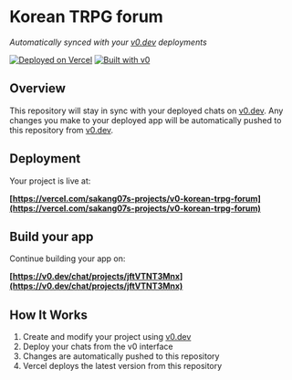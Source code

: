# Korean TRPG forum

*Automatically synced with your [v0.dev](https://v0.dev) deployments*

[![Deployed on Vercel](https://img.shields.io/badge/Deployed%20on-Vercel-black?style=for-the-badge&logo=vercel)](https://vercel.com/sakang07s-projects/v0-korean-trpg-forum)
[![Built with v0](https://img.shields.io/badge/Built%20with-v0.dev-black?style=for-the-badge)](https://v0.dev/chat/projects/jftVTNT3Mnx)

## Overview

This repository will stay in sync with your deployed chats on [v0.dev](https://v0.dev).
Any changes you make to your deployed app will be automatically pushed to this repository from [v0.dev](https://v0.dev).

## Deployment

Your project is live at:

**[https://vercel.com/sakang07s-projects/v0-korean-trpg-forum](https://vercel.com/sakang07s-projects/v0-korean-trpg-forum)**

## Build your app

Continue building your app on:

**[https://v0.dev/chat/projects/jftVTNT3Mnx](https://v0.dev/chat/projects/jftVTNT3Mnx)**

## How It Works

1. Create and modify your project using [v0.dev](https://v0.dev)
2. Deploy your chats from the v0 interface
3. Changes are automatically pushed to this repository
4. Vercel deploys the latest version from this repository